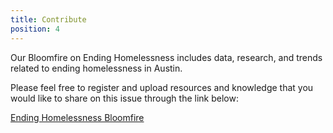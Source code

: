 ```yaml
---
title: Contribute
position: 4
---
```


Our Bloomfire on Ending Homelessness includes data, research, and trends related to ending homelessness in Austin. 

Please feel free to register and upload resources and knowledge that you would like to share on this issue through the link below:

[Ending Homelessness Bloomfire](https://endinghomelessness.bloomfire.com/?feed=recent)


